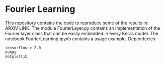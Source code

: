 # Fourier Learning
This repository contains the code to reproduce some of the results in: ARXIV LINK.
The module FourierLayer.py contains an implementation of the Fourier layer class that can be easily embedded in every Keras model.
The notebook FourierLearning.ipynb contains a usage example.
Dependecies:
```
tensorflow > 2.0
numpy
matplotlib
```
